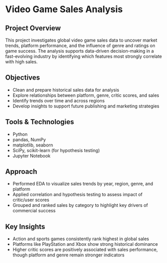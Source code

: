 # Video Game Sales Analysis

## Project Overview

This project investigates global video game sales data to uncover market trends, platform performance, and the influence of genre and ratings on game success. The analysis supports data-driven decision-making in a fast-evolving industry by identifying which features most strongly correlate with high sales.

## Objectives

- Clean and prepare historical sales data for analysis  
- Explore relationships between platform, genre, critic scores, and sales  
- Identify trends over time and across regions  
- Develop insights to support future publishing and marketing strategies

## Tools & Technologies

- Python  
- pandas, NumPy  
- matplotlib, seaborn  
- SciPy, scikit-learn (for hypothesis testing)  
- Jupyter Notebook

## Approach

- Performed EDA to visualize sales trends by year, region, genre, and platform  
- Applied correlation and hypothesis testing to assess impact of critic/user scores  
- Grouped and ranked sales by category to highlight key drivers of commercial success

## Key Insights

- Action and sports games consistently rank highest in global sales  
- Platforms like PlayStation and Xbox show strong historical dominance  
- Higher critic scores are positively associated with sales performance, though platform and genre remain stronger indicators
